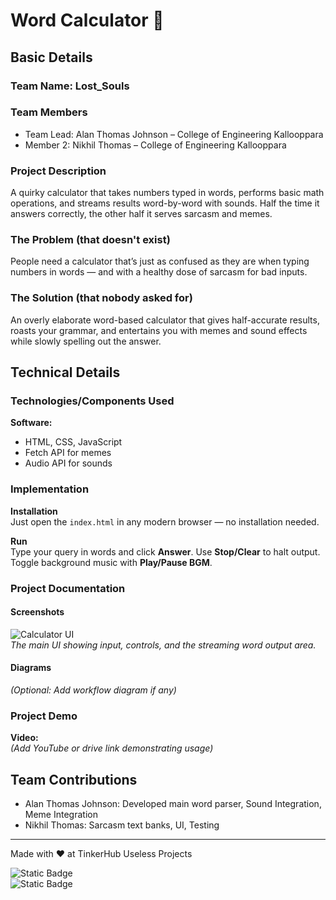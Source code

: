 # Word Calculator 🎯

## Basic Details  
### Team Name: Lost_Souls  

### Team Members  
- Team Lead: Alan Thomas Johnson – College of Engineering Kallooppara  
- Member 2: Nikhil Thomas – College of Engineering Kallooppara  

### Project Description  
A quirky calculator that takes numbers typed in words, performs basic math operations, and streams results word-by-word with sounds. Half the time it answers correctly, the other half it serves sarcasm and memes.  

### The Problem (that doesn't exist)  
People need a calculator that’s just as confused as they are when typing numbers in words — and with a healthy dose of sarcasm for bad inputs.  

### The Solution (that nobody asked for)  
An overly elaborate word-based calculator that gives half-accurate results, roasts your grammar, and entertains you with memes and sound effects while slowly spelling out the answer.  

## Technical Details  
### Technologies/Components Used  
**Software:**  
- HTML, CSS, JavaScript  
- Fetch API for memes  
- Audio API for sounds  

### Implementation  
**Installation**  
Just open the `index.html` in any modern browser — no installation needed.  

**Run**  
Type your query in words and click **Answer**. Use **Stop/Clear** to halt output. Toggle background music with **Play/Pause BGM**.  

### Project Documentation  

#### Screenshots  
![Calculator UI](https://github.com/user-attachments/assets/517ad8e9-ad22-457d-9538-a9e62d137cd7)  
*The main UI showing input, controls, and the streaming word output area.*

#### Diagrams  
*(Optional: Add workflow diagram if any)*  

### Project Demo  
**Video:**  
*(Add YouTube or drive link demonstrating usage)*  

## Team Contributions  
- Alan Thomas Johnson: Developed main word parser, Sound Integration, Meme Integration 
- Nikhil Thomas: Sarcasm text banks, UI, Testing  

---  
Made with ❤️ at TinkerHub Useless Projects  

![Static Badge](https://img.shields.io/badge/TinkerHub-24?color=%23000000&link=https%3A%2F%2Fwww.tinkerhub.org%2F)  
![Static Badge](https://img.shields.io/badge/UselessProjects--25-25?link=https%3A%2F%2Fwww.tinkerhub.org%2Fevents%2FQ2Q1TQKX6Q%2FUseless%2520Projects)  
